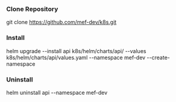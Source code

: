 ### Clone Repository ###
git clone https://github.com/mef-dev/k8s.git
### Install ###
helm upgrade --install api k8s/helm/charts/api/ --values k8s/helm/charts/api/values.yaml --namespace mef-dev --create-namespace
### Uninstall ###
helm uninstall api --namespace mef-dev